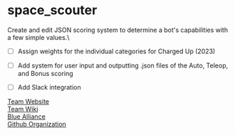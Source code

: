 # space_scouter
Create and edit JSON scoring system to determine a bot's capabilities with a few simple values.\

- [ ] Assign weights for the individual categories for Charged Up (2023)
- [ ] Add system for user input and outputting .json files of the Auto, Teleop, and Bonus scoring
- [ ] Add Slack integration


[Team Website](https://team2537.com) <br>
[Team Wiki](https://sites.google.com/view/frcteam2537/home?authuser=0) <br>
[Blue Alliance](https://www.thebluealliance.com/team/2537) <br>
[Github Organization](https://github.com/Team2537) <br>
